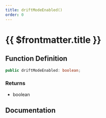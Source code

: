 ```yaml
---
title: driftModeEnabled()
order: 0
---
```


# {{ $frontmatter.title }}

<!--@include: ./driftModeEnabled_partial_header.md-->

## Function Definition

```ts
public driftModeEnabled: boolean;
```

### Returns

* boolean

## Documentation

<!--@include: ./driftModeEnabled_partial_footer.md-->
